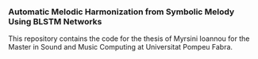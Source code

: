 ### Automatic Melodic Harmonization from Symbolic Melody Using BLSTM Networks
This repository contains the code for the thesis of Myrsini Ioannou for the Master in Sound and Music Computing at Universitat Pompeu Fabra.
